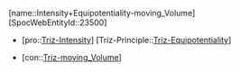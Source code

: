 ﻿---
type: TrizContradiction
aliases:
- Intensity+Equipotentiality-moving_Volume
license: CC BY-SA 4.0
copyright: https://github.com/SpocWeb
IsDeleted: false
IsReadOnly: false
Confidential: public
tags: 
- Triz/Contradiction
---
[name::Intensity+Equipotentiality-moving_Volume]
[SpocWebEntityId::23500]
+ [pro::[Triz-Intensity](tech/Triz/Parameter/Triz-Intensity.md)]
[Triz-Principle::[Triz-Equipotentiality](tech/Triz/Principle/Triz-Equipotentiality.md)]
- [con::[Triz-moving_Volume](tech/Triz/Parameter/Triz-moving_Volume.md)]

